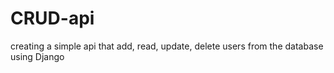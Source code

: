 # CRUD-api
creating a simple api that add, read, update, delete users from the database using Django
